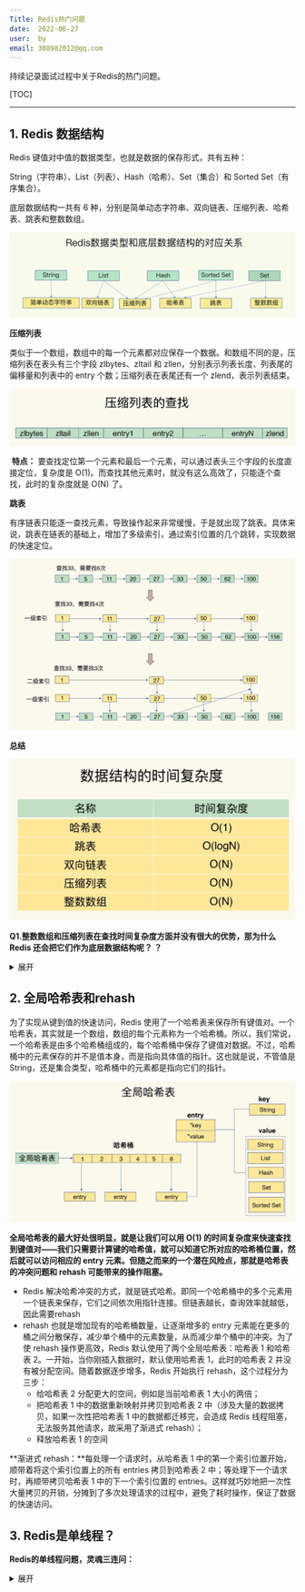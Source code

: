 ```yaml
---
Title: Redis热门问题
date:  2022-06-27
user:  by
email: 308982012@qq.com
---
```


持续记录面试过程中关于Redis的热门问题。

[TOC]

---

## 1. Redis 数据结构

Redis 键值对中值的数据类型，也就是数据的保存形式，共有五种：

String（字符串）、List（列表）、Hash（哈希）、Set（集合）和 Sorted Set（有序集合）。

底层数据结构一共有 6 种，分别是简单动态字符串、双向链表、压缩列表、哈希表、跳表和整数数组。

![](./pictures/redis_数据结构.jpg)

**压缩列表**

类似于一个数组，数组中的每一个元素都对应保存一个数据。和数组不同的是，压缩列表在表头有三个字段 zlbytes、zltail 和 zllen，分别表示列表长度、列表尾的偏移量和列表中的 entry 个数；压缩列表在表尾还有一个 zlend，表示列表结束。

![](./pictures/压缩列表.jpg)

​        **特点：** 要查找定位第一个元素和最后一个元素，可以通过表头三个字段的长度直接定位，复杂度是 O(1)。而查找其他元素时，就没有这么高效了，只能逐个查找，此时的复杂度就是 O(N) 了。

**跳表**

有序链表只能逐一查找元素，导致操作起来非常缓慢，于是就出现了跳表。具体来说，跳表在链表的基础上，增加了多级索引，通过索引位置的几个跳转，实现数据的快速定位。

![](./pictures/跳表.jpg)

**总结**

![](./pictures/数据结构复杂度.jpg)

**Q1.整数数组和压缩列表在查找时间复杂度方面并没有很大的优势，那为什么 Redis 还会把它们作为底层数据结构呢？ ？**

<details>
<summary>展开</summary>
    1、内存利用率，数组和压缩列表都是非常紧凑的数据结构，它比链表占用的内存要更少。Redis是内存数据库，大量数据存到内存中，此时需要做尽可能的优化，提高内存的利用率。
    2、数组对CPU高速缓存支持更友好，所以Redis在设计时，集合数据元素较少情况下，默认采用内存紧凑排列的方式存储，同时利用CPU高速缓存不会降低访问速度。当数据元素超过设定阈值后，避免查询时间复杂度太高，转为哈希和跳表数据结构存储，保证查询效率。

</details>



## 2. 全局哈希表和rehash

为了实现从键到值的快速访问，Redis 使用了一个哈希表来保存所有键值对。一个哈希表，其实就是一个数组，数组的每个元素称为一个哈希桶。所以，我们常说，一个哈希表是由多个哈希桶组成的，每个哈希桶中保存了键值对数据。不过，哈希桶中的元素保存的并不是值本身，而是指向具体值的指针。这也就是说，不管值是 String，还是集合类型，哈希桶中的元素都是指向它们的指针。

![](./pictures/全局哈希表.jpg)

**全局哈希表的最大好处很明显，就是让我们可以用 O(1) 的时间复杂度来快速查找到键值对——我们只需要计算键的哈希值，就可以知道它所对应的哈希桶位置，然后就可以访问相应的 entry 元素。但随之而来的一个潜在风险点，那就是哈希表的冲突问题和 rehash 可能带来的操作阻塞。**

- Redis 解决哈希冲突的方式，就是链式哈希。即同一个哈希桶中的多个元素用一个链表来保存，它们之间依次用指针连接。但链表越长，查询效率就越低，因此需要rehash
- rehash 也就是增加现有的哈希桶数量，让逐渐增多的 entry 元素能在更多的桶之间分散保存，减少单个桶中的元素数量，从而减少单个桶中的冲突。为了使 rehash 操作更高效，Redis 默认使用了两个全局哈希表：哈希表 1 和哈希表 2。一开始，当你刚插入数据时，默认使用哈希表 1，此时的哈希表 2 并没有被分配空间。随着数据逐步增多，Redis 开始执行 rehash，这个过程分为三步：
  - 给哈希表 2 分配更大的空间，例如是当前哈希表 1 大小的两倍；
  - 把哈希表 1 中的数据重新映射并拷贝到哈希表 2 中（涉及大量的数据拷贝，如果一次性把哈希表 1 中的数据都迁移完，会造成 Redis 线程阻塞，无法服务其他请求，故采用了渐进式 rehash）；
  - 释放哈希表 1 的空间

**渐进式 rehash：**每处理一个请求时，从哈希表 1 中的第一个索引位置开始，顺带着将这个索引位置上的所有 entries 拷贝到哈希表 2 中；等处理下一个请求时，再顺带拷贝哈希表 1 中的下一个索引位置的 entries。这样就巧妙地把一次性大量拷贝的开销，分摊到了多次处理请求的过程中，避免了耗时操作，保证了数据的快速访问。



## 3. Redis是单线程？

**Redis的单线程问题，灵魂三连问：**

<details>
<summary>展开</summary>
    1.redis真的只有单线程吗？ <br> 
    &emsp;单线程是指网络io和数据读写操作是由一个线程完成的。数据清理，持久化，主从复制也使用到了其他线程。<br> 
    2.为什么使用单线程？ <br>
    &emsp;避免多线程开发的并发控制问题，且多线程开发代码复杂，可维护性差。 <br>
    3.单线程为什么这么快？<br>
    &emsp;内存+高效的数据结构+io多路复用





























